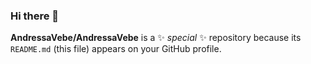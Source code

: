 ### Hi there 👋

**AndressaVebe/AndressaVebe** is a ✨ _special_ ✨ repository because its `README.md` (this file) appears on your GitHub profile.
